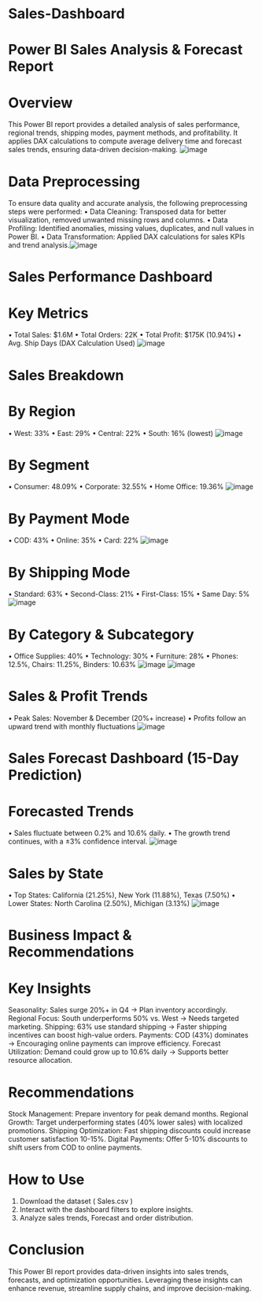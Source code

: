 # Sales-Dashboard
# Power BI Sales Analysis & Forecast Report
# Overview
This Power BI report provides a detailed analysis of sales performance, regional trends, shipping modes, payment methods, and profitability. It applies DAX calculations to compute average delivery time and forecast sales trends, ensuring data-driven decision-making.
  ![![image](https://user-images.githubusercontent.com/97775044/215146486-101d3195-4313-4c29-b88e-b8758d513911.png)
](https://github.com/riyareddy07/Sales-Dashboard/blob/main/sales%201.png)




# Data Preprocessing 
To ensure data quality and accurate analysis, the following preprocessing steps were performed:
•	Data Cleaning: Transposed data for better visualization, removed unwanted missing rows and columns.
•	Data Profiling: Identified anomalies, missing values, duplicates, and null values in Power BI.
•	Data Transformation: Applied DAX calculations for sales KPIs and trend analysis.![![image](https://user-images.githubusercontent.com/97775044/215146486-101d3195-4313-4c29-b88e-b8758d513911.png)](https://github.com/riyareddy07/Sales-Dashboard/blob/main/sales15.png)


 

# Sales Performance Dashboard
# Key Metrics
•	Total Sales: $1.6M
•	Total Orders: 22K
•	Total Profit: $175K (10.94%)
•	Avg. Ship Days (DAX Calculation Used)
![![image](https://user-images.githubusercontent.com/97775044/215146486-101d3195-4313-4c29-b88e-b8758d513911.png)](https://github.com/riyareddy07/Sales-Dashboard/blob/main/sales12.png)

# Sales Breakdown
# By Region
•	West: 33%
•	East: 29%
•	Central: 22%
•	South: 16% (lowest)
![![image](https://user-images.githubusercontent.com/97775044/215146486-101d3195-4313-4c29-b88e-b8758d513911.png)](https://github.com/riyareddy07/Sales-Dashboard/blob/main/sales%205.png)

 

# By Segment
•	Consumer: 48.09%
•	Corporate: 32.55%
•	Home Office: 19.36%
![![image](https://user-images.githubusercontent.com/97775044/215146486-101d3195-4313-4c29-b88e-b8758d513911.png)](https://github.com/riyareddy07/Sales-Dashboard/blob/main/sales6.png)

                 
# By Payment Mode
•	COD: 43%
•	Online: 35%
•	Card: 22%
![![image](https://user-images.githubusercontent.com/97775044/215146486-101d3195-4313-4c29-b88e-b8758d513911.png)](https://github.com/riyareddy07/Sales-Dashboard/blob/main/sales4.png)
               

# By Shipping Mode
•	Standard: 63%
•	Second-Class: 21%
•	First-Class: 15%
•	Same Day: 5%
![![image](https://user-images.githubusercontent.com/97775044/215146486-101d3195-4313-4c29-b88e-b8758d513911.png)](https://github.com/riyareddy07/Sales-Dashboard/blob/main/sales8.png)

                 

# By Category & Subcategory
•	Office Supplies: 40%
•	Technology: 30%
•	Furniture: 28%
•	Phones: 12.5%, Chairs: 11.25%, Binders: 10.63%
![![image](https://user-images.githubusercontent.com/97775044/215146486-101d3195-4313-4c29-b88e-b8758d513911.png)](https://github.com/riyareddy07/Sales-Dashboard/blob/main/sales%2010.png)
![![image](https://user-images.githubusercontent.com/97775044/215146486-101d3195-4313-4c29-b88e-b8758d513911.png)](https://github.com/riyareddy07/Sales-Dashboard/blob/main/sales9.png)


              

# Sales & Profit Trends
•	Peak Sales: November & December (20%+ increase)
•	Profits follow an upward trend with monthly fluctuations
![![image](https://user-images.githubusercontent.com/97775044/215146486-101d3195-4313-4c29-b88e-b8758d513911.png)](https://github.com/riyareddy07/Sales-Dashboard/blob/main/sales7.png)


 

# Sales Forecast Dashboard (15-Day Prediction)
# Forecasted Trends
•	Sales fluctuate between 0.2% and 10.6% daily.
•	The growth trend continues, with a ±3% confidence interval.
![![image](https://user-images.githubusercontent.com/97775044/215146486-101d3195-4313-4c29-b88e-b8758d513911.png)](https://github.com/riyareddy07/Sales-Dashboard/blob/main/sales14.png)

# Sales by State
•	Top States: California (21.25%), New York (11.88%), Texas (7.50%)
•	Lower States: North Carolina (2.50%), Michigan (3.13%)
![![image](https://user-images.githubusercontent.com/97775044/215146486-101d3195-4313-4c29-b88e-b8758d513911.png)](https://github.com/riyareddy07/Sales-Dashboard/blob/main/sales13.png)
 

# Business Impact & Recommendations
# Key Insights
Seasonality: Sales surge 20%+ in Q4 → Plan inventory accordingly.
Regional Focus: South underperforms 50% vs. West → Needs targeted marketing.
Shipping: 63% use standard shipping → Faster shipping incentives can boost high-value orders.
Payments: COD (43%) dominates → Encouraging online payments can improve efficiency.
Forecast Utilization: Demand could grow up to 10.6% daily → Supports better resource allocation.

# Recommendations
Stock Management: Prepare inventory for peak demand months.
Regional Growth: Target underperforming states (40% lower sales) with localized promotions.
Shipping Optimization: Fast shipping discounts could increase customer satisfaction 10-15%.
Digital Payments: Offer 5-10% discounts to shift users from COD to online payments.

# How to Use
1.	Download the dataset ( Sales.csv )
2.	Interact with the dashboard filters to explore insights.
3.	Analyze sales trends, Forecast and order distribution.
# Conclusion
This Power BI report provides data-driven insights into sales trends, forecasts, and optimization opportunities. Leveraging these insights can enhance revenue, streamline supply chains, and improve decision-making.

